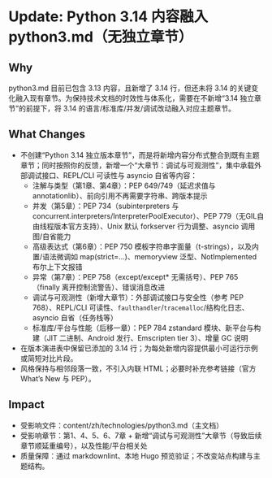 # Update: Python 3.14 内容融入 python3.md（无独立章节）

## Why

python3.md 目前已包含 3.13 内容，且新增了 3.14 行，但还未将 3.14 的关键变化融入现有章节。为保持技术文档的时效性与体系化，需要在不新增“3.14 独立章节”的前提下，将 3.14 的语言/标准库/并发/调试改动融入对应主题章节。

## What Changes

- 不创建“Python 3.14 独立版本章节”，而是将新增内容分布式整合到既有主题章节；同时按照你的反馈，新增一个“大章节：调试与可观测性”，集中承载外部调试接口、REPL/CLI 可读性与 asyncio 自省等内容：
  - 注解与类型（第1章、第4章）：PEP 649/749（延迟求值与 annotationlib）、前向引用不再需要字符串、跨版本提示
  - 并发（第5章）：PEP 734（subinterpreters 与 concurrent.interpreters/InterpreterPoolExecutor）、PEP 779（无GIL自由线程版本官方支持）、Unix 默认 forkserver 行为调整、asyncio 调用图/自省能力
  - 高级表达式（第6章）：PEP 750 模板字符串字面量（t-strings），以及内置/语法微调如 map(strict=...)、memoryview 泛型、NotImplemented 布尔上下文报错
  - 异常（第7章）：PEP 758（except/except* 无需括号）、PEP 765（finally 离开控制流警告）、错误消息改进
  - 调试与可观测性（新增大章节）：外部调试接口与安全性（参考 PEP 768）、REPL/CLI 可读性、`faulthandler`/`tracemalloc`/结构化日志、asyncio 自省（任务栈等）
  - 标准库/平台与性能（后移一章）：PEP 784 zstandard 模块、新平台与构建（JIT 二进制、Android 发行、Emscripten tier 3）、增量 GC 说明
- 在版本演进表中保留已添加的 3.14 行；为每处新增内容提供最小可运行示例或简短对比片段。
- 风格保持与相邻段落一致，不引入内联 HTML；必要时补充参考链接（官方 What’s New 与 PEP）。

## Impact

- 受影响文件：content/zh/technologies/python3.md（主文档）
- 受影响章节：第1、4、5、6、7章 + 新增“调试与可观测性”大章节（导致后续章节顺延重编号），以及性能/平台相关处
- 质量保障：通过 markdownlint、本地 Hugo 预览验证；不改变站点构建与主题结构。
